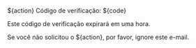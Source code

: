 ${action} Código de verificação: ${code}

Este código de verificação expirará em uma hora.

Se você não solicitou o ${action}, por favor, ignore este e-mail.